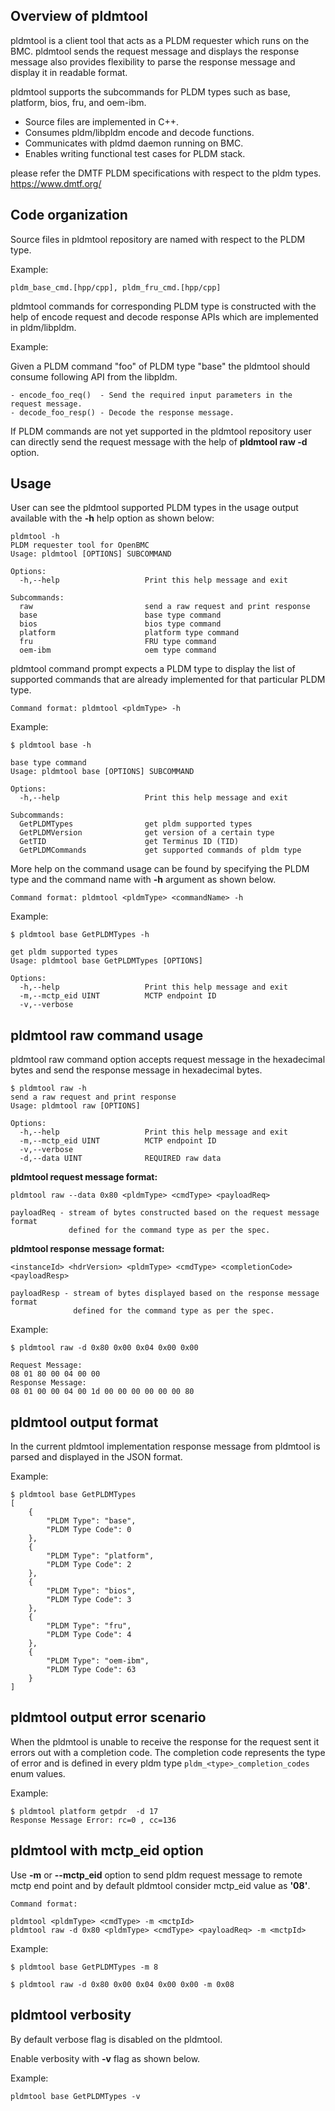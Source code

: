 ## Overview of pldmtool

pldmtool is a client tool that acts as a PLDM requester which runs on the BMC.
pldmtool sends the request message and displays the response message also
provides flexibility to parse the response message and display it in readable
format.

pldmtool supports the subcommands for PLDM types such as base, platform, bios,
fru, and oem-ibm.

- Source files are implemented in C++.
- Consumes pldm/libpldm encode and decode functions.
- Communicates with pldmd daemon running on BMC.
- Enables writing functional test cases for PLDM stack.

please refer the DMTF PLDM specifications with respect to the pldm types.
https://www.dmtf.org/

## Code organization

Source files in pldmtool repository are named with respect to the PLDM type.

Example:

```
pldm_base_cmd.[hpp/cpp], pldm_fru_cmd.[hpp/cpp]
```

pldmtool commands for corresponding PLDM type is constructed with the help of
encode request and decode response APIs which are implemented in pldm/libpldm.

Example:

Given a PLDM command "foo" of PLDM type "base" the pldmtool should consume
following API from the libpldm.

```
- encode_foo_req()  - Send the required input parameters in the request message.
- decode_foo_resp() - Decode the response message.
```

If PLDM commands are not yet supported in the pldmtool repository user can
directly send the request message with the help of **pldmtool raw -d <data>**
option.

## Usage

User can see the pldmtool supported PLDM types in the usage output available
with the **-h** help option as shown below:

```
pldmtool -h
PLDM requester tool for OpenBMC
Usage: pldmtool [OPTIONS] SUBCOMMAND

Options:
  -h,--help                   Print this help message and exit

Subcommands:
  raw                         send a raw request and print response
  base                        base type command
  bios                        bios type command
  platform                    platform type command
  fru                         FRU type command
  oem-ibm                     oem type command

```

pldmtool command prompt expects a PLDM type to display the list of supported
commands that are already implemented for that particular PLDM type.

```
Command format: pldmtool <pldmType> -h
```

Example:

```
$ pldmtool base -h

base type command
Usage: pldmtool base [OPTIONS] SUBCOMMAND

Options:
  -h,--help                   Print this help message and exit

Subcommands:
  GetPLDMTypes                get pldm supported types
  GetPLDMVersion              get version of a certain type
  GetTID                      get Terminus ID (TID)
  GetPLDMCommands             get supported commands of pldm type

```

More help on the command usage can be found by specifying the PLDM type and the
command name with **-h** argument as shown below.

```
Command format: pldmtool <pldmType> <commandName> -h
```

Example:

```
$ pldmtool base GetPLDMTypes -h

get pldm supported types
Usage: pldmtool base GetPLDMTypes [OPTIONS]

Options:
  -h,--help                   Print this help message and exit
  -m,--mctp_eid UINT          MCTP endpoint ID
  -v,--verbose
```

## pldmtool raw command usage

pldmtool raw command option accepts request message in the hexadecimal bytes and
send the response message in hexadecimal bytes.

```
$ pldmtool raw -h
send a raw request and print response
Usage: pldmtool raw [OPTIONS]

Options:
  -h,--help                   Print this help message and exit
  -m,--mctp_eid UINT          MCTP endpoint ID
  -v,--verbose
  -d,--data UINT              REQUIRED raw data
```

**pldmtool request message format:**

```
pldmtool raw --data 0x80 <pldmType> <cmdType> <payloadReq>

payloadReq - stream of bytes constructed based on the request message format
             defined for the command type as per the spec.
```

**pldmtool response message format:**

```
<instanceId> <hdrVersion> <pldmType> <cmdType> <completionCode> <payloadResp>

payloadResp - stream of bytes displayed based on the response message format
              defined for the command type as per the spec.
```

Example:

```
$ pldmtool raw -d 0x80 0x00 0x04 0x00 0x00

Request Message:
08 01 80 00 04 00 00
Response Message:
08 01 00 00 04 00 1d 00 00 00 00 00 00 80

```

## pldmtool output format

In the current pldmtool implementation response message from pldmtool is parsed
and displayed in the JSON format.

Example:

```
$ pldmtool base GetPLDMTypes
[
    {
        "PLDM Type": "base",
        "PLDM Type Code": 0
    },
    {
        "PLDM Type": "platform",
        "PLDM Type Code": 2
    },
    {
        "PLDM Type": "bios",
        "PLDM Type Code": 3
    },
    {
        "PLDM Type": "fru",
        "PLDM Type Code": 4
    },
    {
        "PLDM Type": "oem-ibm",
        "PLDM Type Code": 63
    }
]
```

## pldmtool output error scenario

When the pldmtool is unable to receive the response for the request sent it
errors out with a completion code. The completion code represents the type of
error and is defined in every pldm type `pldm_<type>_completion_codes` enum
values.

Example:

```
$ pldmtool platform getpdr  -d 17
Response Message Error: rc=0 , cc=136
```

## pldmtool with mctp_eid option

Use **-m** or **--mctp_eid** option to send pldm request message to remote mctp
end point and by default pldmtool consider mctp_eid value as **'08'**.

```
Command format:

pldmtool <pldmType> <cmdType> -m <mctpId>
pldmtool raw -d 0x80 <pldmType> <cmdType> <payloadReq> -m <mctpId>
```

Example:

```
$ pldmtool base GetPLDMTypes -m 8

$ pldmtool raw -d 0x80 0x00 0x04 0x00 0x00 -m 0x08

```

## pldmtool verbosity

By default verbose flag is disabled on the pldmtool.

Enable verbosity with **-v** flag as shown below.

Example:

```
pldmtool base GetPLDMTypes -v
```

